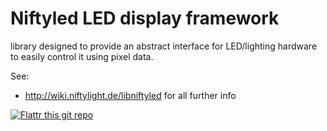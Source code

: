 Niftyled LED display framework
==============================

library designed to provide an abstract interface for LED/lighting hardware to easily control it using pixel data.

See:
* http://wiki.niftylight.de/libniftyled for all further info


[![Flattr this git repo](http://api.flattr.com/button/flattr-badge-large.png)](https://flattr.com/submit/auto?user_id=niftylight&url=https://github.com/niftylight/niftyled&title=niftyled-flattr&language=&tags=github&category=software)
